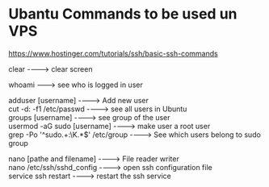 # **Ubantu Commands to be used un VPS**  

https://www.hostinger.com/tutorials/ssh/basic-ssh-commands  

clear  ----> clear screen

whoami    ---> see who is logged in user

adduser [username]   ----> Add new user  
cut -d: -f1 /etc/passwd    ----> see all users in Ubuntu  
groups [username]     ----> see group of the user  
usermod -aG sudo [username] ----> make user a root user  
grep -Po '^sudo.+:\K.*$' /etc/group    ----> See which users belong to sudo group  

nano [pathe and filename] ----> File reader writer  
nano /etc/ssh/sshd_config  ----> open ssh configuration file  
service ssh restart  ----> restart the ssh service  